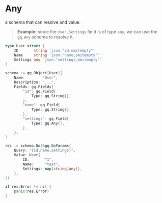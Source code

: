 # Any

a schema that can resolve and value.

> **Example:** since the `User.Settings` field is of type `any`, we can use the `gq.Any` schema to resolve it.

```go
type User struct {
	ID 	 	 string `json:"id,omitempty"`
	Name 	 string `json:"name,omitempty"`
	Settings any `json:"settings,omitempty"`
}

schema := gq.Object[User]{
	Name:        "User",
	Description: "...",
	Fields: gq.Fields{
		"id": gq.Field{
			Type: gq.String{},
		},
		"name": gq.Field{
			Type: gq.String{},
		},
		"settings": gq.Field{
			Type: gq.Any{},
		},
	},
}

res := schema.Do(&gq.DoParams{
	Query: "{id,name,settings}",
	Value: User{
		ID: 	  "1",
		Name: 	  "test",
		Settings: map[string]any{},
	},
})

if res.Error != nil {
	panic(res.Error)
}
```
